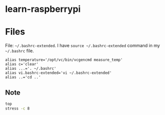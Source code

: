 # learn-raspberrypi


# Files

File: `~/.bashrc-extended`. I have `source ~/.bashrc-extended` command in my `~/.bashrc` file.

```
alias temperature='/opt/vc/bin/vcgencmd measure_temp'
alias c='clear'
alias ...='. ~/.bashrc'
alias vi.bashrc-extended='vi ~/.bashrc-extended'
alias ..='cd ..'
```


## Note

```bash
top
stress -c 8
```
